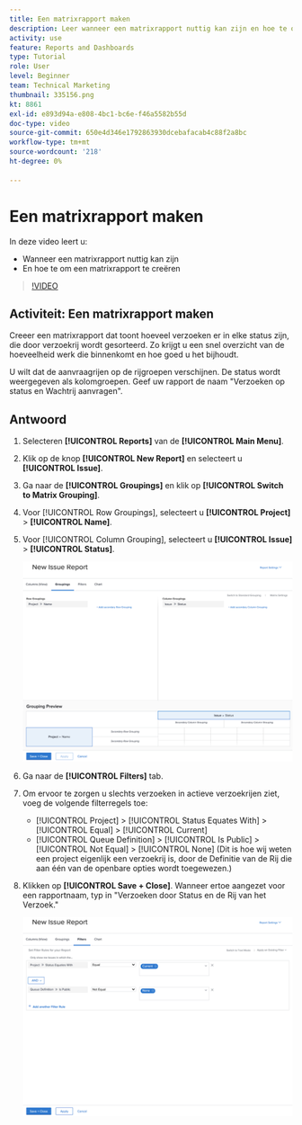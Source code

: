 ```yaml
---
title: Een matrixrapport maken
description: Leer wanneer een matrixrapport nuttig kan zijn en hoe te om een matrixrapport in Workfront tot stand te brengen.
activity: use
feature: Reports and Dashboards
type: Tutorial
role: User
level: Beginner
team: Technical Marketing
thumbnail: 335156.png
kt: 8861
exl-id: e893d94a-e808-4bc1-bc6e-f46a5582b55d
doc-type: video
source-git-commit: 650e4d346e1792863930dcebafacab4c88f2a8bc
workflow-type: tm+mt
source-wordcount: '218'
ht-degree: 0%

---
```


# Een matrixrapport maken

In deze video leert u:

* Wanneer een matrixrapport nuttig kan zijn
* En hoe te om een matrixrapport te creëren

>[!VIDEO](https://video.tv.adobe.com/v/335156/?quality=12&learn=on)

## Activiteit: Een matrixrapport maken

Creeer een matrixrapport dat toont hoeveel verzoeken er in elke status zijn, die door verzoekrij wordt gesorteerd. Zo krijgt u een snel overzicht van de hoeveelheid werk die binnenkomt en hoe goed u het bijhoudt.

U wilt dat de aanvraagrijen op de rijgroepen verschijnen. De status wordt weergegeven als kolomgroepen. Geef uw rapport de naam &quot;Verzoeken op status en Wachtrij aanvragen&quot;.

## Antwoord

1. Selecteren **[!UICONTROL Reports]** van de **[!UICONTROL Main Menu]**.
1. Klik op de knop **[!UICONTROL New Report]** en selecteert u **[!UICONTROL Issue]**.
1. Ga naar de **[!UICONTROL Groupings]** en klik op **[!UICONTROL Switch to Matrix Grouping]**.
1. Voor [!UICONTROL Row Groupings], selecteert u **[!UICONTROL Project]** > **[!UICONTROL Name]**.
1. Voor [!UICONTROL Column Grouping], selecteert u **[!UICONTROL Issue]** > **[!UICONTROL Status]**.

   ![Een beeld van het scherm om een nieuw punt tot stand te brengen rapporteert groepering](assets/matrix-report-groupings.png)

1. Ga naar de **[!UICONTROL Filters]** tab.
1. Om ervoor te zorgen u slechts verzoeken in actieve verzoekrijen ziet, voeg de volgende filterregels toe:

   * [!UICONTROL Project] > [!UICONTROL Status Equates With] > [!UICONTROL Equal] > [!UICONTROL Current]
   * [!UICONTROL Queue Definition] > [!UICONTROL Is Public] > [!UICONTROL Not Equal] > [!UICONTROL None] (Dit is hoe wij weten een project eigenlijk een verzoekrij is, door de Definitie van de Rij die aan één van de openbare opties wordt toegewezen.)

1. Klikken op **[!UICONTROL Save + Close]**. Wanneer ertoe aangezet voor een rapportnaam, typ in &quot;Verzoeken door Status en de Rij van het Verzoek.&quot;

   ![Een beeld van het scherm om een nieuw filter van het uitgifterapport tot stand te brengen](assets/matrix-report-filters.png)
